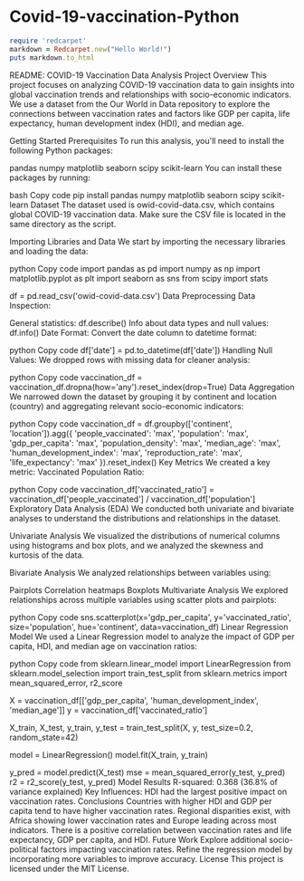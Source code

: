 # Covid-19-vaccination-Python

```ruby
require 'redcarpet'
markdown = Redcarpet.new("Hello World!")
puts markdown.to_html
```

README: COVID-19 Vaccination Data Analysis
Project Overview
This project focuses on analyzing COVID-19 vaccination data to gain insights into global vaccination trends and relationships with socio-economic indicators. We use a dataset from the Our World in Data repository to explore the connections between vaccination rates and factors like GDP per capita, life expectancy, human development index (HDI), and median age.

Getting Started
Prerequisites
To run this analysis, you'll need to install the following Python packages:

pandas
numpy
matplotlib
seaborn
scipy
scikit-learn
You can install these packages by running:

bash
Copy code
pip install pandas numpy matplotlib seaborn scipy scikit-learn
Dataset
The dataset used is owid-covid-data.csv, which contains global COVID-19 vaccination data. Make sure the CSV file is located in the same directory as the script.

Importing Libraries and Data
We start by importing the necessary libraries and loading the data:

python
Copy code
import pandas as pd
import numpy as np
import matplotlib.pyplot as plt
import seaborn as sns
from scipy import stats

df = pd.read_csv('owid-covid-data.csv')
Data Preprocessing
Data Inspection:

General statistics: df.describe()
Info about data types and null values: df.info()
Date Format: Convert the date column to datetime format:

python
Copy code
df['date'] = pd.to_datetime(df['date'])
Handling Null Values: We dropped rows with missing data for cleaner analysis:

python
Copy code
vaccination_df = vaccination_df.dropna(how='any').reset_index(drop=True)
Data Aggregation
We narrowed down the dataset by grouping it by continent and location (country) and aggregating relevant socio-economic indicators:

python
Copy code
vaccination_df = df.groupby(['continent', 'location']).agg({
    'people_vaccinated': 'max',
    'population': 'max',
    'gdp_per_capita': 'max',
    'population_density': 'max',
    'median_age': 'max',
    'human_development_index': 'max',
    'reproduction_rate': 'max',
    'life_expectancy': 'max'
}).reset_index()
Key Metrics
We created a key metric: Vaccinated Population Ratio:

python
Copy code
vaccination_df['vaccinated_ratio'] = vaccination_df['people_vaccinated'] / vaccination_df['population']
Exploratory Data Analysis (EDA)
We conducted both univariate and bivariate analyses to understand the distributions and relationships in the dataset.

Univariate Analysis
We visualized the distributions of numerical columns using histograms and box plots, and we analyzed the skewness and kurtosis of the data.

Bivariate Analysis
We analyzed relationships between variables using:

Pairplots
Correlation heatmaps
Boxplots
Multivariate Analysis
We explored relationships across multiple variables using scatter plots and pairplots:

python
Copy code
sns.scatterplot(x='gdp_per_capita', y='vaccinated_ratio', size='population', hue='continent', data=vaccination_df)
Linear Regression Model
We used a Linear Regression model to analyze the impact of GDP per capita, HDI, and median age on vaccination ratios:

python
Copy code
from sklearn.linear_model import LinearRegression
from sklearn.model_selection import train_test_split
from sklearn.metrics import mean_squared_error, r2_score

X = vaccination_df[['gdp_per_capita', 'human_development_index', 'median_age']]
y = vaccination_df['vaccinated_ratio']

X_train, X_test, y_train, y_test = train_test_split(X, y, test_size=0.2, random_state=42)

model = LinearRegression()
model.fit(X_train, y_train)

y_pred = model.predict(X_test)
mse = mean_squared_error(y_test, y_pred)
r2 = r2_score(y_test, y_pred)
Model Results
R-squared: 0.368 (36.8% of variance explained)
Key Influences:
HDI had the largest positive impact on vaccination rates.
Conclusions
Countries with higher HDI and GDP per capita tend to have higher vaccination rates.
Regional disparities exist, with Africa showing lower vaccination rates and Europe leading across most indicators.
There is a positive correlation between vaccination rates and life expectancy, GDP per capita, and HDI.
Future Work
Explore additional socio-political factors impacting vaccination rates.
Refine the regression model by incorporating more variables to improve accuracy.
License
This project is licensed under the MIT License.
